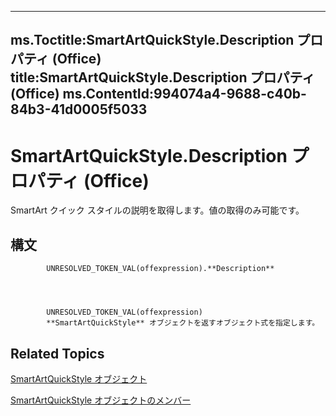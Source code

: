 

---
ms.Toctitle:SmartArtQuickStyle.Description プロパティ (Office)
title:SmartArtQuickStyle.Description プロパティ (Office)
ms.ContentId:994074a4-9688-c40b-84b3-41d0005f5033
---
# SmartArtQuickStyle.Description プロパティ (Office)




SmartArt クイック スタイルの説明を取得します。値の取得のみ可能です。

## 構文

            UNRESOLVED_TOKEN_VAL(offexpression).**Description**




            UNRESOLVED_TOKEN_VAL(offexpression)
            **SmartArtQuickStyle** オブジェクトを返すオブジェクト式を指定します。



## Related Topics

[SmartArtQuickStyle オブジェクト](e128920b-7adc-71e2-928b-84285f24d574.md)

[SmartArtQuickStyle オブジェクトのメンバー](9121866b-1308-4024-faa6-fa9254f18dd6.md)




